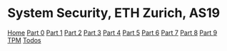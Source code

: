 # System Security, ETH Zurich, AS19

[Home](index.md)
[Part 0](part0.md)
[Part 1](part1.md)
[Part 2](part2.md)
[Part 3](part3.md)
[Part 4](part4.md)
[Part 5](part5.md)
[Part 6](part6.md)
[Part 7](part7.md)
[Part 8](part8.md)
[Part 9](part9.md)
[TPM](tpm.md)
[Todos](todo.md)
<!--stackedit_data:
eyJoaXN0b3J5IjpbLTExNzM5Nzc3MzBdfQ==
-->